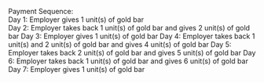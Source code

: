 Payment Sequence: <br>
Day 1: Employer gives 1 unit(s) of gold bar <br>
Day 2: Employer takes back 1 unit(s) of gold bar and gives 2 unit(s) of gold bar
Day 3: Employer gives 1 unit(s) of gold bar
Day 4: Employer takes back 1 unit(s) and 2 unit(s) of gold bar and gives 4 unit(s) of gold bar
Day 5: Employer takes back 2 unit(s) of gold bar and gives 5 unit(s) of gold bar
Day 6: Employer takes back 1 unit(s) of gold bar and gives 6 unit(s) of gold bar
Day 7: Employer gives 1 unit(s) of gold bar

